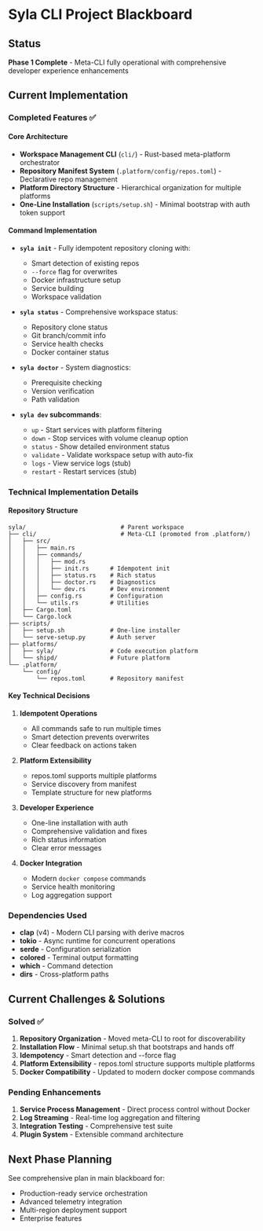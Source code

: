 # Syla CLI Project Blackboard

## Status
**Phase 1 Complete** - Meta-CLI fully operational with comprehensive developer experience enhancements

## Current Implementation

### Completed Features ✅

#### Core Architecture
- **Workspace Management CLI** (`cli/`) - Rust-based meta-platform orchestrator
- **Repository Manifest System** (`.platform/config/repos.toml`) - Declarative repo management
- **Platform Directory Structure** - Hierarchical organization for multiple platforms
- **One-Line Installation** (`scripts/setup.sh`) - Minimal bootstrap with auth token support

#### Command Implementation
- **`syla init`** - Fully idempotent repository cloning with:
  - Smart detection of existing repos
  - `--force` flag for overwrites
  - Docker infrastructure setup
  - Service building
  - Workspace validation
  
- **`syla status`** - Comprehensive workspace status:
  - Repository clone status
  - Git branch/commit info
  - Service health checks
  - Docker container status
  
- **`syla doctor`** - System diagnostics:
  - Prerequisite checking
  - Version verification
  - Path validation
  
- **`syla dev` subcommands**:
  - `up` - Start services with platform filtering
  - `down` - Stop services with volume cleanup option
  - `status` - Show detailed environment status
  - `validate` - Validate workspace setup with auto-fix
  - `logs` - View service logs (stub)
  - `restart` - Restart services (stub)

### Technical Implementation Details

#### Repository Structure
```
syla/                           # Parent workspace
├── cli/                        # Meta-CLI (promoted from .platform/)
│   ├── src/
│   │   ├── main.rs
│   │   ├── commands/
│   │   │   ├── mod.rs
│   │   │   ├── init.rs      # Idempotent init
│   │   │   ├── status.rs    # Rich status
│   │   │   ├── doctor.rs    # Diagnostics
│   │   │   └── dev.rs       # Dev environment
│   │   ├── config.rs        # Configuration
│   │   └── utils.rs         # Utilities
│   ├── Cargo.toml
│   └── Cargo.lock
├── scripts/
│   ├── setup.sh             # One-line installer
│   └── serve-setup.py       # Auth server
├── platforms/
│   ├── syla/                # Code execution platform
│   └── shipd/               # Future platform
└── .platform/
    └── config/
        └── repos.toml       # Repository manifest
```

#### Key Technical Decisions

1. **Idempotent Operations**
   - All commands safe to run multiple times
   - Smart detection prevents overwrites
   - Clear feedback on actions taken

2. **Platform Extensibility**
   - repos.toml supports multiple platforms
   - Service discovery from manifest
   - Template structure for new platforms

3. **Developer Experience**
   - One-line installation with auth
   - Comprehensive validation and fixes
   - Rich status information
   - Clear error messages

4. **Docker Integration**
   - Modern `docker compose` commands
   - Service health monitoring
   - Log aggregation support

### Dependencies Used
- **clap** (v4) - Modern CLI parsing with derive macros
- **tokio** - Async runtime for concurrent operations
- **serde** - Configuration serialization
- **colored** - Terminal output formatting
- **which** - Command detection
- **dirs** - Cross-platform paths

## Current Challenges & Solutions

### Solved ✅
1. **Repository Organization** - Moved meta-CLI to root for discoverability
2. **Installation Flow** - Minimal setup.sh that bootstraps and hands off
3. **Idempotency** - Smart detection and --force flag
4. **Platform Extensibility** - repos.toml structure supports multiple platforms
5. **Docker Compatibility** - Updated to modern docker compose commands

### Pending Enhancements
1. **Service Process Management** - Direct process control without Docker
2. **Log Streaming** - Real-time log aggregation and filtering
3. **Integration Testing** - Comprehensive test suite
4. **Plugin System** - Extensible command architecture

## Next Phase Planning

See comprehensive plan in main blackboard for:
- Production-ready service orchestration
- Advanced telemetry integration
- Multi-region deployment support
- Enterprise features